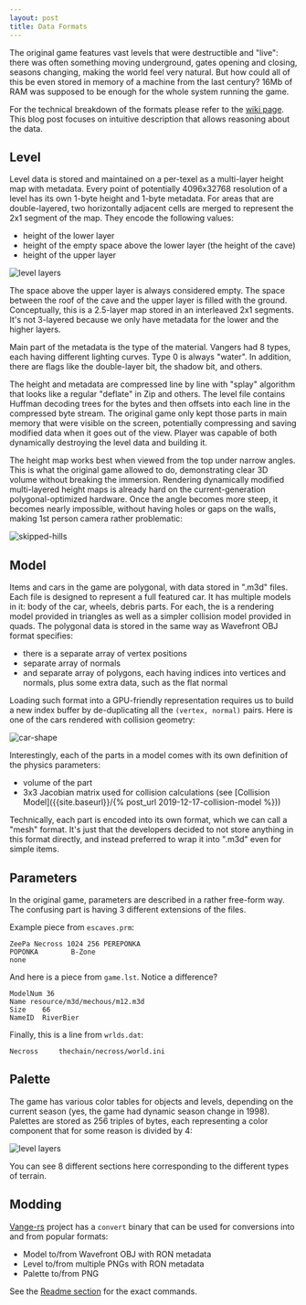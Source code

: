 ```yaml
---
layout: post
title: Data Formats
---
```


The original game features vast levels that were destructible and "live": there was often something moving underground, gates opening and closing, seasons changing, making the world feel very natural. But how could all of this be even stored in memory of a machine from the last century? 16Mb of RAM was supposed to be enough for the whole system running the game.

For the technical breakdown of the formats please refer to the [wiki page](https://github.com/kvark/vange-rs/wiki). This blog post focuses on intuitive description that allows reasoning about the data.

## Level

Level data is stored and maintained on a per-texel as a multi-layer height map with metadata. Every point of potentially 4096x32768 resolution of a level has its own 1-byte height and 1-byte metadata. For areas that are double-layered, two horizontally adjacent cells are merged to represent the 2x1 segment of the map. They encode the following values:
  - height of the lower layer
  - height of the empty space above the lower layer (the height of the cave)
  - height of the upper layer

![level layers]({{site.baseurl}}/assets/level-layers.png)

The space above the upper layer is always considered empty. The space between the roof of the cave and the upper layer is filled with the ground. Conceptually, this is a 2.5-layer map stored in an interleaved 2x1 segments. It's not 3-layered because we only have metadata for the lower and the higher layers.

Main part of the metadata is the type of the material. Vangers had 8 types, each having different lighting curves. Type 0 is always "water". In addition, there are flags like the double-layer bit, the shadow bit, and others.

The height and metadata are compressed line by line with "splay" algorithm that looks like a regular "deflate" in Zip and others. The level file contains Huffman decoding trees for the bytes and then offsets into each line in the compressed byte stream. The original game only kept those parts in main memory that were visible on the screen, potentially compressing and saving modified data when it goes out of the view. Player was capable of both dynamically destroying the level data and building it.

The height map works best when viewed from the top under narrow angles. This is what the original game allowed to do, demonstrating clear 3D volume without breaking the immersion. Rendering dynamically modified multi-layered height maps is already hard on the current-generation polygonal-optimized hardware. Once the angle becomes more steep, it becomes nearly impossible, without having holes or gaps on the walls, making 1st person camera rather problematic:

![skipped-hills](https://user-images.githubusercontent.com/107301/45591412-0774fe80-b920-11e8-8b5a-0e19f2046ca5.png)

## Model

Items and cars in the game are polygonal, with data stored in ".m3d" files. Each file is designed to represent a full featured car. It has multiple models in it: body of the car, wheels, debris parts. For each, the is a rendering model provided in triangles as well as a simpler collision model provided in quads. The polygonal data is stored in the same way as Wavefront OBJ format specifies:
  - there is a separate array of vertex positions
  - separate array of normals
  - and separate array of polygons, each having indices into vertices and normals, plus some extra data, such as the flat normal

Loading such format into a GPU-friendly representation requires us to build a new index buffer by de-duplicating all the `(vertex, normal)` pairs. Here is one of the cars rendered with collision geometry:

![car-shape]({{site.baseurl}}/assets/model-shape.png)

Interestingly, each of the parts in a model comes with its own definition of the physics parameters:
  - volume of the part
  - 3x3 Jacobian matrix used for collision calculations (see [Collision Model]({{site.baseurl}}/{% post_url 2019-12-17-collision-model %}))

Technically, each part is encoded into its own format, which we can call a "mesh" format. It's just that the developers decided to not store anything in this format directly, and instead preferred to wrap it into ".m3d" even for simple items.

## Parameters

In the original game, parameters are described in a rather free-form way. The confusing part is having 3 different extensions of the files.

Example piece from `escaves.prm`:
```
ZeePa Necross 1024 256 PEREPONKA
POPONKA        B-Zone
none
```

And here is a piece from `game.lst`. Notice a difference?
```
ModelNum 36
Name resource/m3d/mechous/m12.m3d
Size	66
NameID	RiverBier
```

Finally, this is a line from `wrlds.dat`:
```
Necross 	thechain/necross/world.ini
```

## Palette

The game has various color tables for objects and levels, depending on the current season (yes, the game had dynamic season change in 1998). Palettes are stored as 256 triples of bytes, each representing a color component that for some reason is divided by 4:

![level layers]({{site.baseurl}}/assets/palette.png)

You can see 8 different sections here corresponding to the different types of terrain.

## Modding

[Vange-rs](https://github.com/kvark/vange-rs) project has a `convert` binary that can be used for conversions into and from popular formats:
  - Model to/from Wavefront OBJ with RON metadata
  - Level to/from multiple PNGs with RON metadata
  - Palette to/from PNG

See the [Readme section](https://github.com/kvark/vange-rs#converter) for the exact commands.
